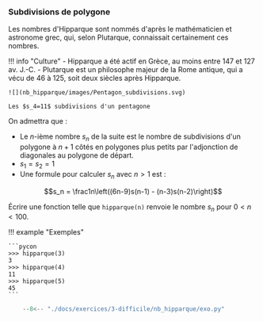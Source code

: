 

### Subdivisions de polygone 


Les nombres d'Hipparque sont nommés d'après le mathématicien et astronome grec, qui, selon Plutarque, connaissait certainement ces nombres.

!!! info "Culture"
    - Hipparque a été actif en Grèce, au moins entre 147 et 127 av. J.-C.
    - Plutarque est un philosophe majeur de la Rome antique, qui a vécu de 46 à 125, soit deux siècles après Hipparque.

    ![](nb_hipparque/images/Pentagon_subdivisions.svg)
    
    Les $s_4=11$ subdivisions d'un pentagone



On admettra que :

- Le $n$-ième nombre $s_n$ de la suite est le nombre de subdivisions d'un polygone à $n + 1$ côtés en polygones plus petits par l'adjonction de diagonales au polygone de départ.
- $s_1=s_2=1$
- Une formule pour calculer $s_n$ avec $n>1$ est :

$$s_n = \frac1n\left((6n-9)s(n-1) - (n-3)s(n-2)\right)$$

Écrire une fonction telle que `hipparque(n)` renvoie le nombre $s_n$ pour $0 < n <100$.

!!! example "Exemples"

    ```pycon
    >>> hipparque(3)
    3
    >>> hipparque(4)
    11
    >>> hipparque(5)
    45
    ```


```python
    --8<-- "./docs/exercices/3-difficile/nb_hipparque/exo.py"
```

